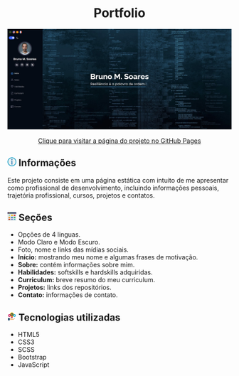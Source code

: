 <h1 align="center">Portfolio</h1>
<a href="#"><img src="./assets/img/index.jpg" alt="Foto do portfolio" /></a>
<p align="center"><a href="https://brunomourasoares.github.io/portfolio/" target="_blank" title="Portfolio">Clique para visitar a página do projeto no GitHub Pages</a>

## <a href="#"><img src="./assets/img/information.png" width="20" /></a> Informações
Este projeto consiste em uma página estática com intuito de me apresentar como profissional de desenvolvimento, incluindo informações pessoais, trajetória profissional, cursos, projetos e contatos.

## <a href="#"><img src="./assets/img/section.png" width="20" /></a> Seções
- Opções de 4 linguas.
- Modo Claro e Modo Escuro.
- Foto, nome e links das mídias sociais.
- **Início:** mostrando meu nome e algumas frases de motivação.
- **Sobre:** contém informações sobre mim.
- **Habilidades:** softskills e hardskills adquiridas.
- **Curriculum:** breve resumo do meu curriculum.
- **Projetos:** links dos repositórios.
- **Contato:** informações de contato.

## <a href="#"><img src="./assets/img/technology.png" width="20" /></a> Tecnologias utilizadas
- HTML5
- CSS3
- SCSS
- Bootstrap
- JavaScript
